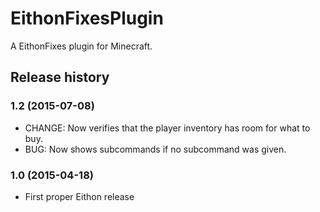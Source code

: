 # EithonFixesPlugin

A EithonFixes plugin for Minecraft.

## Release history

### 1.2 (2015-07-08)

* CHANGE: Now verifies that the player inventory has room for what to buy.
* BUG: Now shows subcommands if no subcommand was given.

### 1.0 (2015-04-18)

* First proper Eithon release

